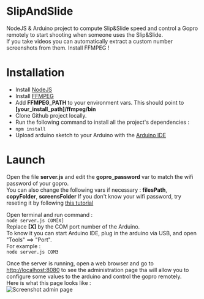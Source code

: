 # SlipAndSlide
NodeJS &amp; Arduino project to compute Slip&amp;Slide speed and control a Gopro remotely to start shooting when someone uses the Slip&amp;Slide.<br />
If you take videos you can automatically extract a custom number screenshots from them. Install FFMPEG !

# Installation
* Install [NodeJS](https://nodejs.org/)
* Install [FFMPEG](https://www.ffmpeg.org/download.html)
* Add **FFMPEG_PATH** to your environment vars. This should point to **[your_install_path]/ffmpeg/bin**
* Clone Github project locally.
* Run the following command to install all the project's dependencies :
 * ```npm install```
* Upload arduino sketch to your Arduino with the [Arduino IDE](https://www.arduino.cc/en/Main/Software)

# Launch
Open the file **server.js** and edit the **gopro_password** var to match the wifi password of your gopro.<br />
You can also change the following vars if necessary : **filesPath**, **copyFolder**, **screensFolder**
If you don't know your wifi password, try reseting it by following [this tutorial](http://trendblog.net/reset-your-gopro-wifi-password-in-less-than-2-minutes/)


Open terminal and run command :<br />
```node server.js COM[X]```<br />
Replace **[X]** by the COM port number of the Arduino.<br />
To know it you can start Arduino IDE, plug in the arduino via USB, and open "Tools" ==> "Port".<br />
For example :<br />
```node server.js COM3```

Once the server is running, open a web browser and go to [http://localhost:8080](http://localhost:8080) to see the administration page tha will allow you to configure some values to the arduino and control the gopro remotely.<br />
Here is what this page looks like :<br />
![Screenshot admin page](/img/screen.png?raw=true "Screenshot admin page")
